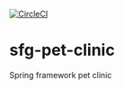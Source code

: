 [![CircleCI](https://circleci.com/gh/RaposoJoshlan/sfg-pet-clinic/tree/main.svg?style=svg)](https://circleci.com/gh/RaposoJoshlan/sfg-pet-clinic/tree/main)

# sfg-pet-clinic
Spring framework pet clinic
